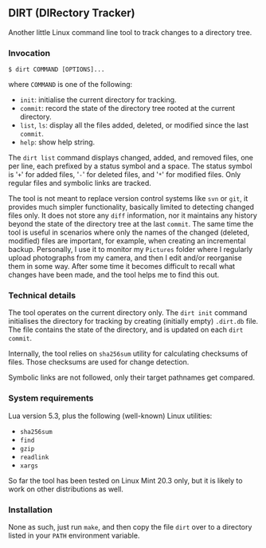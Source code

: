 ## DIRT (DIRectory Tracker)

Another little Linux command line tool to track changes to a directory tree.

### Invocation
```
$ dirt COMMAND [OPTIONS]...
```
where `COMMAND` is one of the following:
- `init`: initialise the current directory for tracking.
- `commit`: record the state of the directory tree rooted at the current directory.
- `list`, `ls`: display all the files added, deleted, or modified since the last `commit`.
- `help`: show help string.

The `dirt list` command displays changed, added, and removed files, one per line, each prefixed
by a status symbol and a space. The status symbol is '`+`' for added files,
'`-`' for deleted files, and '`*`' for modified files. Only regular files and symbolic links are tracked.

The tool is not meant to replace version control systems like `svn` or `git`,
it provides much simpler functionality, basically limited to detecting changed files only.
It does not store any `diff` information, nor it maintains any history beyond the state of the
directory tree at the last `commit`. The same time the tool is useful in scenarios where
only the names of the changed (deleted, modified) files are important, for example, when creating an
incremental backup. Personally, I use it to monitor my `Pictures` folder where I regularly
upload photographs from my camera, and then I edit and/or reorganise them in some way.
After some time it becomes difficult to recall what changes have been made, and
the tool helps me to find this out.

### Technical details
The tool operates on the current directory only. The `dirt init` command initialises the directory
for tracking by creating (initially empty) `.dirt.db` file. The file contains the state of the directory,
and is updated on each `dirt commit`.

Internally, the tool relies on `sha256sum` utility for calculating checksums of files. Those checksums
are used for change detection.

Symbolic links are not followed, only their target pathnames get compared.

### System requirements
Lua version 5.3, plus the following (well-known) Linux utilities:
* `sha256sum`
* `find`
* `gzip`
* `readlink`
* `xargs`

So far the tool has been tested on Linux Mint 20.3 only, but it is likely to work on other
distributions as well.

### Installation
None as such, just run `make`, and then copy the file `dirt` over to a directory listed in
your `PATH` environment variable.
